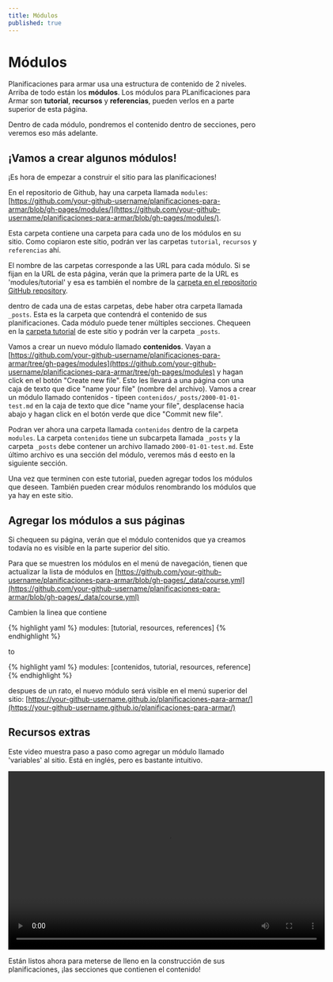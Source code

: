 ```yaml
---
title: Módulos
published: true
---
```


# Módulos

Planificaciones para armar usa una estructura de contenido de 2 niveles. Arriba de todo están los **módulos**. Los módulos para PLanificaciones para Armar son **tutorial**, **recursos** y **referencias**, pueden verlos en a parte superior de esta página.

Dentro de cada módulo, pondremos el contenido dentro de secciones, pero veremos eso más adelante.

## ¡Vamos a crear algunos módulos!

¡Es hora de empezar a construir el sitio para las planificaciones!

En el repositorio de Github, hay una carpeta llamada `modules`:
 [https://github.com/your-github-username/planificaciones-para-armar/blob/gh-pages/modules/](https://github.com/your-github-username/planificaciones-para-armar/blob/gh-pages/modules/).

Esta carpeta contiene una carpeta para cada uno de los módulos en su sitio. Como copiaron este sitio, podrán ver las carpetas `tutorial`, `recursos` y `referencias` ahí.

El nombre de las carpetas corresponde a las URL para cada módulo. Si se fijan en la URL de esta página, verán que la primera parte de la URL es 'modules/tutorial' y esa es también el nombre de la [carpeta en el repositorio  GitHub repository](https://github.com/acercadelaeducacion/planificaciones-para-armar/tree/gh-pages/modules/tutorial/).

dentro de cada una de estas carpetas, debe haber otra carpeta llamada `_posts`. Esta es la carpeta que contendrá el contenido de sus planificaciones. Cada módulo puede tener múltiples secciones. Chequeen en la [carpeta tutorial](https://github.com/acercadelaeducacion/planificaciones-para-armar/tree/gh-pages/modules/tutorial/) de este sitio y podrán ver la carpeta  `_posts`.

Vamos a crear un nuevo módulo llamado **contenidos**. Vayan a  [https://github.com/your-github-username/planificaciones-para-armar/tree/gh-pages/modules](https://github.com/your-github-username/planificaciones-para-armar/tree/gh-pages/modules) y hagan click en el botón "Create new file". Esto les llevará a una página con una caja de texto que dice "name your file" (nombre del archivo). Vamos a crear un módulo llamado contenidos - tipeen `contenidos/_posts/2000-01-01-test.md` en la caja de texto que dice "name your file", desplacense hacia abajo y hagan click en el botón verde que dice  "Commit new file".

Podran ver ahora una carpeta llamada `contenidos` dentro de la carpeta `modules`. La carpeta `contenidos` tiene un subcarpeta llamada `_posts` y la carpeta `_posts` debe contener un archivo llamado `2000-01-01-test.md`. Este último archivo es una sección del módulo, veremos más d eesto en la siguiente sección.

Una vez que terminen con este tutorial, pueden agregar todos los módulos que deseen. También pueden crear módulos renombrando los módulos que ya hay en este sitio.

## Agregar los módulos a sus páginas

Si chequeen su página, verán que el módulo contenidos que ya creamos todavía no es visible en la parte superior del sitio.

Para que se muestren los módulos en el menú de navegación, tienen que actualizar la lista de módulos en [https://github.com/your-github-username/planificaciones-para-armar/blob/gh-pages/_data/course.yml](https://github.com/your-github-username/planificaciones-para-armar/blob/gh-pages/_data/course.yml)

Cambien la linea que contiene

{% highlight yaml %}
modules: [tutorial, resources, references]
{% endhighlight %}

to

{% highlight yaml %}
modules: [contenidos, tutorial, resources, reference]
{% endhighlight %}

despues de un rato, el nuevo módulo será visible en el menú superior del sitio: [https://your-github-username.github.io/planificaciones-para-armar/](https://your-github-username.github.io/planificaciones-para-armar/)

## Recursos extras

Este video muestra paso a paso como agregar un módulo llamado 'variables' al sitio. Está en inglés, pero es bastante intuitivo.

<video src="{{site.baseurl}}/img/add-module.webm" width="640" height="360" controls></video>

Están listos ahora para meterse de lleno en la construcción de sus planificaciones, ¡las secciones que contienen el contenido!
